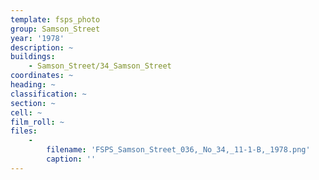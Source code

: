 ```yaml
---
template: fsps_photo
group: Samson_Street
year: '1978'
description: ~
buildings:
    - Samson_Street/34_Samson_Street
coordinates: ~
heading: ~
classification: ~
section: ~
cell: ~
film_roll: ~
files:
    -
        filename: 'FSPS_Samson_Street_036,_No_34,_11-1-B,_1978.png'
        caption: ''
---
```


